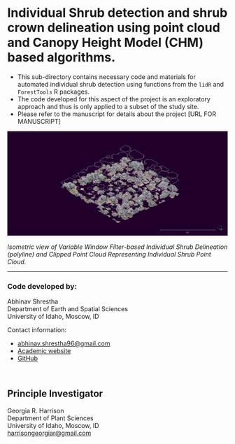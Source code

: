 # Individual Shrub detection and shrub crown delineation using point cloud and Canopy Height Model (CHM) based algorithms.

* This sub-directory contains necessary code and materials for automated individual shrub detection using functions from the `lidR` and `ForestTools` R packages. 
* The code developed for this aspect of the project is an exploratory approach and thus is only applied to a subset of the study site. 
* Please refer to the manuscript for details about the project [URL FOR MANUSCRIPT]


![Isometric view of Variable Window Filter-based Individual Shrub Delineation (polyline) and Clipped Point Cloud Representing Individual Shrub Point Cloud](Subset_CHM_AutomatedShrubDetection/Figures/VWF_DelineationsISO.bmp)  

<p><em>Isometric view of Variable Window Filter-based Individual Shrub Delineation (polyline) and Clipped Point Cloud Representing Individual Shrub Point Cloud.</em></p>  

-----------------------------
### Code developed by:
Abhinav Shrestha  
Department of Earth and Spatial Sciences  
University of Idaho, Moscow, ID

Contact information: 
* abhinav.shrestha96@gmail.com 
* [Academic website]( https://abhinavshrestha-41.github.io/)  
* [GitHub](https://github.com/abhinavshrestha-41)

<br>

## Principle Investigator
Georgia R. Harrison  
Department of Plant Sciences  
University of Idaho, Moscow, ID  
harrisongeorgiar@gmail.com  
